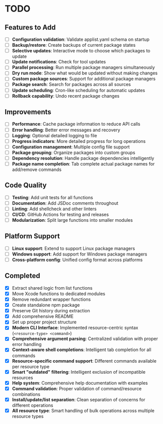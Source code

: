 # TODO

## Features to Add

- [ ] **Configuration validation**: Validate applist.yaml schema on startup
- [ ] **Backup/restore**: Create backups of current package states
- [ ] **Selective updates**: Interactive mode to choose which packages to update
- [ ] **Update notifications**: Check for tool updates
- [ ] **Parallel processing**: Run multiple package managers simultaneously
- [ ] **Dry run mode**: Show what would be updated without making changes
- [ ] **Custom package sources**: Support for additional package managers
- [ ] **Package search**: Search for packages across all sources
- [ ] **Update scheduling**: Cron-like scheduling for automatic updates
- [ ] **Rollback capability**: Undo recent package changes

## Improvements

- [ ] **Performance**: Cache package information to reduce API calls
- [ ] **Error handling**: Better error messages and recovery
- [ ] **Logging**: Optional detailed logging to file
- [ ] **Progress indicators**: More detailed progress for long operations
- [ ] **Configuration management**: Multiple config file support
- [ ] **Package grouping**: Organize packages into custom groups
- [ ] **Dependency resolution**: Handle package dependencies intelligently
- [ ] **Package name completion**: Tab complete actual package names for add/remove commands

## Code Quality

- [ ] **Testing**: Add unit tests for all functions
- [ ] **Documentation**: Add JSDoc comments throughout
- [ ] **Linting**: Add shellcheck and other linters
- [ ] **CI/CD**: GitHub Actions for testing and releases
- [ ] **Modularization**: Split large functions into smaller modules

## Platform Support

- [ ] **Linux support**: Extend to support Linux package managers
- [ ] **Windows support**: Add support for Windows package managers
- [ ] **Cross-platform config**: Unified config format across platforms

## Completed

- [x] Extract shared logic from list functions
- [x] Move Xcode functions to dedicated modules
- [x] Remove redundant wrapper functions
- [x] Create standalone npm package
- [x] Preserve Git history during extraction
- [x] Add comprehensive README
- [x] Set up proper project structure
- [x] **Modern CLI Interface**: Implemented resource-centric syntax (`<resource-type> <command>`)
- [x] **Comprehensive argument parsing**: Centralized validation with proper error handling
- [x] **Context-aware shell completions**: Intelligent tab completion for all commands
- [x] **Resource-specific command support**: Different commands available per resource type
- [x] **Smart "outdated" filtering**: Intelligent exclusion of incompatible resources
- [x] **Help system**: Comprehensive help documentation with examples
- [x] **Command validation**: Proper validation of command/resource combinations
- [x] **Install/update/list separation**: Clean separation of concerns for different operations
- [x] **All resource type**: Smart handling of bulk operations across multiple resource types
